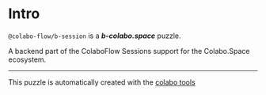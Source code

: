 # Intro

`@colabo-flow/b-session` is a ***b-colabo.space*** puzzle.

A backend part of the ColaboFlow Sessions support for the Colabo.Space ecosystem.

-----

This puzzle is automatically created with the [colabo tools](https://www.npmjs.com/package/@colabo/cli)